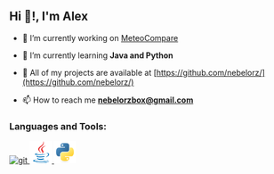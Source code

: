 <h2 align="left">Hi 👋!, I'm Alex</h2>

- 🔭 I’m currently working on [MeteoCompare](https://github.com/nebelorz/CFGS-2022-Project-MeteoCompare)

- 🌱 I’m currently learning **Java and Python**

- 💾 All of my projects are available at [https://github.com/nebelorz/](https://github.com/nebelorz/)

- 📫 How to reach me **nebelorzbox@gmail.com**


<h3 align="left">Languages and Tools:</h3>
<p align="left"> <a href="https://git-scm.com/" target="_blank" rel="noreferrer"> <img src="https://www.vectorlogo.zone/logos/git-scm/git-scm-icon.svg" alt="git" width="40" height="40"/> </a> <a href="https://www.java.com" target="_blank" rel="noreferrer"> <img src="https://raw.githubusercontent.com/devicons/devicon/master/icons/java/java-original.svg" alt="java" width="40" height="40"/> </a> <a href="https://www.python.org" target="_blank" rel="noreferrer"> <img src="https://raw.githubusercontent.com/devicons/devicon/master/icons/python/python-original.svg" alt="python" width="40" height="40"/> </a> </p>
